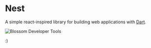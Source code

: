 # Nest

A simple react-inspired library for building web applications with [Dart][].

![Blossom Developer Tools](https://dl.dropboxusercontent.com/s/frje53xvybx96mo/dev-bg-v5-2x.png)

:)

[Dart]: https://www.dartlang.org
